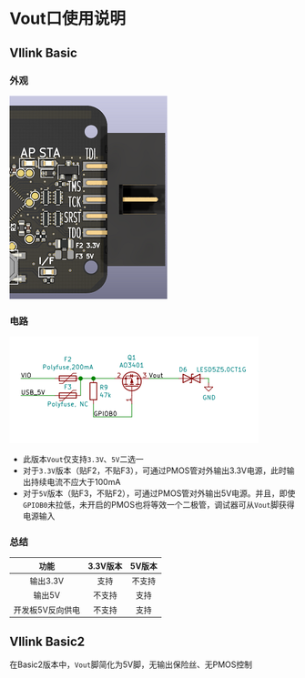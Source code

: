# Vout口使用说明

## Vllink Basic
### 外观
![](../_static/picture/vllink_basic_vout_fuse.png)
### 电路
![](../_static/picture/vllink_basic_vout_fuse_sch.png)
* 此版本`Vout`仅支持`3.3V`、`5V`二选一
* 对于`3.3V`版本（贴F2，不贴F3），可通过PMOS管对外输出3.3V电源，此时输出持续电流不应大于100mA
* 对于`5V`版本（贴F3，不贴F2），可通过PMOS管对外输出5V电源。并且，即使`GPIOB0`未拉低，未开启的PMOS也将等效一个二极管，调试器可从`Vout`脚获得电源输入
### 总结
| 功能 | 3.3V版本 | 5V版本 |
| :----: | :----: | :----: |
| 输出3.3V | 支持 | 不支持 |
| 输出5V | 不支持 | 支持 |
| 开发板5V反向供电 | 不支持 | 支持 |

## Vllink Basic2
在Basic2版本中，`Vout`脚简化为5V脚，无输出保险丝、无PMOS控制

